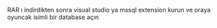 RAR ı indirdikten sonra visual studio ya mssql extension kurun ve oraya oyuncak isimli bir database açın
